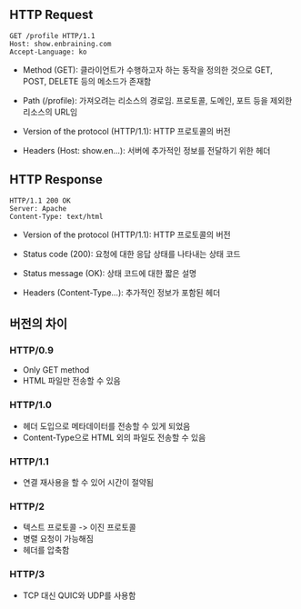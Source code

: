 ## HTTP Request

```
GET /profile HTTP/1.1
Host: show.enbraining.com
Accept-Language: ko
```

- Method (GET): 클라이언트가 수행하고자 하는 동작을 정의한 것으로 GET, POST, DELETE 등의 메소드가 존재함

- Path (/profile): 가져오려는 리소스의 경로임. 프로토콜, 도메인, 포트 등을 제외한 리소스의 URL임

- Version of the protocol (HTTP/1.1): HTTP 프로토콜의 버전

- Headers (Host: show.en...): 서버에 추가적인 정보를 전달하기 위한 헤더

## HTTP Response

```
HTTP/1.1 200 OK
Server: Apache
Content-Type: text/html
```

- Version of the protocol (HTTP/1.1): HTTP 프로토콜의 버전

- Status code (200): 요청에 대한 응답 상태를 나타내는 상태 코드

- Status message (OK): 상태 코드에 대한 짧은 설명

- Headers (Content-Type...): 추가적인 정보가 포함된 헤더
## 버전의 차이
### HTTP/0.9
- Only GET method
- HTML 파일만 전송할 수 있음
### HTTP/1.0
- 헤더 도입으로 메타데이터를 전송할 수 있게 되었음
- Content-Type으로 HTML 외의 파일도 전송할 수 있음
### HTTP/1.1
- 연결 재사용을 할 수 있어 시간이 절약됨
### HTTP/2
- 텍스트 프로토콜 -> 이진 프로토콜
- 병렬 요청이 가능해짐
- 헤더를 압축함
### HTTP/3
- TCP 대신 QUIC와 UDP를 사용함